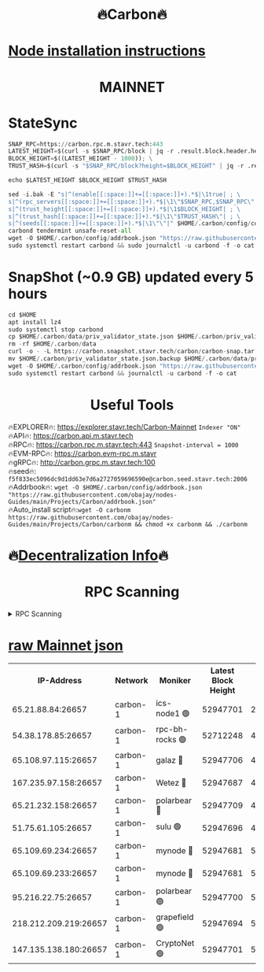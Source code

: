 <h1 align="center"> 🔥Carbon🔥</h1>

[Node installation instructions](https://github.com/obajay/nodes-Guides/tree/main/Projects/Carbon)
=
<h1 align="center"> MAINNET</h1>

# StateSync
```python
SNAP_RPC=https://carbon.rpc.m.stavr.tech:443
LATEST_HEIGHT=$(curl -s $SNAP_RPC/block | jq -r .result.block.header.height); \
BLOCK_HEIGHT=$((LATEST_HEIGHT - 1000)); \
TRUST_HASH=$(curl -s "$SNAP_RPC/block?height=$BLOCK_HEIGHT" | jq -r .result.block_id.hash)

echo $LATEST_HEIGHT $BLOCK_HEIGHT $TRUST_HASH

sed -i.bak -E "s|^(enable[[:space:]]+=[[:space:]]+).*$|\1true| ; \
s|^(rpc_servers[[:space:]]+=[[:space:]]+).*$|\1\"$SNAP_RPC,$SNAP_RPC\"| ; \
s|^(trust_height[[:space:]]+=[[:space:]]+).*$|\1$BLOCK_HEIGHT| ; \
s|^(trust_hash[[:space:]]+=[[:space:]]+).*$|\1\"$TRUST_HASH\"| ; \
s|^(seeds[[:space:]]+=[[:space:]]+).*$|\1\"\"|" $HOME/.carbon/config/config.toml
carbond tendermint unsafe-reset-all
wget -O $HOME/.carbon/config/addrbook.json "https://raw.githubusercontent.com/obajay/nodes-Guides/main/Projects/Carbon/addrbook.json"
sudo systemctl restart carbond && sudo journalctl -u carbond -f -o cat
```
# SnapShot (~0.9 GB) updated every 5 hours
```python
cd $HOME
apt install lz4
sudo systemctl stop carbond
cp $HOME/.carbon/data/priv_validator_state.json $HOME/.carbon/priv_validator_state.json.backup
rm -rf $HOME/.carbon/data
curl -o - -L https://carbon.snapshot.stavr.tech/carbon/carbon-snap.tar.lz4 | lz4 -c -d - | tar -x -C $HOME/.carbon --strip-components 2
mv $HOME/.carbon/priv_validator_state.json.backup $HOME/.carbon/data/priv_validator_state.json
wget -O $HOME/.carbon/config/addrbook.json "https://raw.githubusercontent.com/obajay/nodes-Guides/main/Projects/Carbon/addrbook.json"
sudo systemctl restart carbond && journalctl -u carbond -f -o cat
```

 <h1 align="center"> Useful Tools</h1>

🔥EXPLORER🔥:     https://explorer.stavr.tech/Carbon-Mainnet        `Indexer "ON"` \
🔥API🔥:          https://carbon.api.m.stavr.tech \
🔥RPC🔥:          https://carbon.rpc.m.stavr.tech:443              `Snapshot-interval = 1000` \
🔥EVM-RPC🔥:      https://carbon.evm-rpc.m.stavr \
🔥gRPC🔥:         http://carbon.grpc.m.stavr.tech:100 \
🔥seed🔥:      `f5f833ec5096dc9d1dd63e7d6a2727059696590e@carbon.seed.stavr.tech:2006` \
🔥Addrbook🔥:  `wget -O $HOME/.carbon/config/addrbook.json "https://raw.githubusercontent.com/obajay/nodes-Guides/main/Projects/Carbon/addrbook.json"` \
🔥Auto_install script🔥:`wget -O carbonm https://raw.githubusercontent.com/obajay/nodes-Guides/main/Projects/Carbon/carbonm && chmod +x carbonm && ./carbonm`

🔥[Decentralization Info](https://github.com/obajay/StateSync-snapshots/tree/main/Projects/Carbon/Decentralization)🔥
=
<h1 align="center"> RPC Scanning</h1>

<details>
<summary>RPC Scanning</summary>

<h2 align="center"> We scan nodes in real time every 4 hours. And we provide the final result of RPC endpoints.
We cannot influence the operation of these nodes in any way. </h2>


```python
If Voting Power is higher than 0 --> then the Node is a validator of the network and may be subject to attack and be a potential threat to the chain.
```
```python
We marked such validators with a red symbol
```

</details>

[raw Mainnet json](https://rpc-check.carbonm.stavr.tech/carbonm/rpc-carbonm-result.json)
=


<table><tr><th>IP-Address</th><th>Network</th><th>Moniker</th><th>Latest Block Height</th><th>Earliest Block Height</th><th>Catching Up</th><th>Tx Index</th><th>Voting Power</th><th>Scan Time</th></tr><tr><td>65.21.88.84:26657</td><td>carbon-1</td><td>ics-node1 🟢</td><td>52947701</td><td>21164241</td><td>False</td><td>off</td><td>0</td><td>2024-01-28T06:40:16.995604683UTC</td></tr><tr><td>54.38.178.85:26657</td><td>carbon-1</td><td>rpc-bh-rocks 🟢</td><td>52712248</td><td>45292001</td><td>False</td><td>on</td><td>0</td><td>2024-01-28T06:40:38.767059487UTC</td></tr><tr><td>65.108.97.115:26657</td><td>carbon-1</td><td>galaz 🔴</td><td>52947706</td><td>47374001</td><td>False</td><td>on</td><td>11466628099</td><td>2024-01-28T06:40:25.865383848UTC</td></tr><tr><td>167.235.97.158:26657</td><td>carbon-1</td><td>Wetez 🔴</td><td>52947687</td><td>48067570</td><td>False</td><td>on</td><td>1329883553</td><td>2024-01-28T06:39:52.326059253UTC</td></tr><tr><td>65.21.232.158:26657</td><td>carbon-1</td><td>polarbear 🔴</td><td>52947709</td><td>48126001</td><td>False</td><td>on</td><td>10841952370</td><td>2024-01-28T06:40:34.342661737UTC</td></tr><tr><td>51.75.61.105:26657</td><td>carbon-1</td><td>sulu 🟢</td><td>52947696</td><td>48742001</td><td>False</td><td>on</td><td>0</td><td>2024-01-28T06:40:08.110713864UTC</td></tr><tr><td>65.109.69.234:26657</td><td>carbon-1</td><td>mynode 🔴</td><td>52947681</td><td>50560001</td><td>False</td><td>off</td><td>12836363271</td><td>2024-01-28T06:39:37.784187893UTC</td></tr><tr><td>65.109.69.233:26657</td><td>carbon-1</td><td>mynode 🔴</td><td>52947681</td><td>50610001</td><td>False</td><td>off</td><td>8714287206</td><td>2024-01-28T06:39:37.416017191UTC</td></tr><tr><td>95.216.22.75:26657</td><td>carbon-1</td><td>polarbear 🟢</td><td>52947700</td><td>52338001</td><td>False</td><td>on</td><td>0</td><td>2024-01-28T06:40:14.613153934UTC</td></tr><tr><td>218.212.209.219:26657</td><td>carbon-1</td><td>grapefield 🟢</td><td>52947694</td><td>52371001</td><td>False</td><td>on</td><td>0</td><td>2024-01-28T06:40:05.758602088UTC</td></tr><tr><td>147.135.138.180:26657</td><td>carbon-1</td><td>CryptoNet 🟢</td><td>52947701</td><td>52934001</td><td>False</td><td>on</td><td>0</td><td>2024-01-28T06:40:17.312090194UTC</td></tr></table>